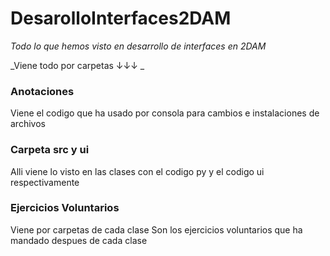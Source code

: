 # DesarolloInterfaces2DAM

_Todo lo que hemos visto en desarrollo de interfaces en 2DAM_  
  
  _Viene todo por carpetas ↓↓↓ _

### Anotaciones
Viene el codigo que ha usado por consola para cambios e instalaciones de archivos

### Carpeta src y ui
Alli viene lo visto en las clases con el codigo py y el codigo ui respectivamente

### Ejercicios Voluntarios
Viene por carpetas de cada clase
Son los ejercicios voluntarios que ha mandado despues de cada clase


